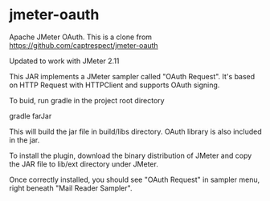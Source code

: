 jmeter-oauth
============
Apache JMeter OAuth. This is a clone from https://github.com/captrespect/jmeter-oauth

Updated to work with JMeter 2.11

This JAR implements a JMeter sampler called "OAuth Request". 
It's based on HTTP Request with HTTPClient and supports 
OAuth signing. 

To buid, run gradle in the project root directory

gradle farJar

This will build the jar file in build/libs directory. OAuth 
library is also included in the jar.

To install the plugin, download the binary distribution of 
JMeter and copy the JAR file to lib/ext directory
under JMeter.

Once correctly installed, you should see "OAuth Request"
in sampler menu, right beneath "Mail Reader Sampler".
